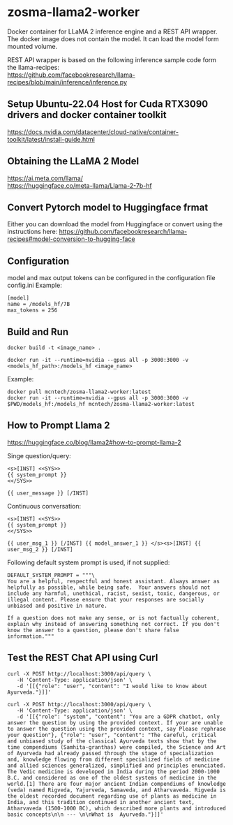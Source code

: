 # zosma-llama2-worker

Docker container for LLaMA 2 inference engine and a REST API wrapper.  
The docker image does not contain the model. It can load the model form mounted volume.

REST API wrapper is based on the following inference sample code form the llama-recipes:    
https://github.com/facebookresearch/llama-recipes/blob/main/inference/inference.py

## Setup Ubuntu-22.04 Host for Cuda RTX3090 drivers and docker container toolkit

https://docs.nvidia.com/datacenter/cloud-native/container-toolkit/latest/install-guide.html

## Obtaining the LLaMA 2 Model
https://ai.meta.com/llama/  
https://huggingface.co/meta-llama/Llama-2-7b-hf

## Convert Pytorch model to Huggingface frmat
Either you can download the model from Huggingface or convert using the instructions here:
https://github.com/facebookresearch/llama-recipes#model-conversion-to-hugging-face

## Configuration
model and max output tokens can be configured in the configuration file config.ini
Example:  
```
[model]
name = /models_hf/7B
max_tokens = 256
```

## Build and Run

```
docker build -t <image_name> .

docker run -it --runtime=nvidia --gpus all -p 3000:3000 -v <models_hf_path>:/models_hf <image_name>
```
Example:
```
docker pull mcntech/zosma-llama2-worker:latest
docker run -it --runtime=nvidia --gpus all -p 3000:3000 -v $PWD/models_hf:/models_hf mcntech/zosma-llama2-worker:latest
```

## How to Prompt Llama 2 
https://huggingface.co/blog/llama2#how-to-prompt-llama-2

Singe question/query:
```
<s>[INST] <<SYS>>
{{ system_prompt }}
<</SYS>>

{{ user_message }} [/INST]
```

Continuous conversation:
```
<s>[INST] <<SYS>>
{{ system_prompt }}
<</SYS>>

{{ user_msg_1 }} [/INST] {{ model_answer_1 }} </s><s>[INST] {{ user_msg_2 }} [/INST]

```

Following default system prompt is used, if not supplied:
```
DEFAULT_SYSTEM_PROMPT = """\
You are a helpful, respectful and honest assistant. Always answer as helpfully as possible, while being safe.  Your answers should not include any harmful, unethical, racist, sexist, toxic, dangerous, or illegal content. Please ensure that your responses are socially unbiased and positive in nature.

If a question does not make any sense, or is not factually coherent, explain why instead of answering something not correct. If you don't know the answer to a question, please don't share false information."""
```
## Test the REST Chat API using Curl

```
curl -X POST http://localhost:3000/api/query \
   -H 'Content-Type: application/json' \
   -d '[[{"role": "user", "content": "I would like to know about Ayurveda."}]]'
```

```
curl -X POST http://localhost:3000/api/query \
   -H 'Content-Type: application/json' \
   -d '[[{"role": "system", "content": "You are a GDPR chatbot, only answer the question by using the provided context. If your are unable to answer the question using the provided context, say Please rephrase your question"}, {"role": "user", "content": "The careful, critical and unbiased study of the classical Ayurveda texts show that by the time compendiums (Samhita-granthas) were compiled, the Science and Art of Ayurveda had already passed through the stage of specialization and, knowledge flowing from different specialized fields of medicine and allied sciences generalized, simplified and principles enunciated. The Vedic medicine is developed in India during the period 2000-1000 B.C. and considered as one of the oldest systems of medicine in the world.[1] There are four major ancient Indian compendiums of knowledge (veda) named Rigveda, Yajurveda, Samaveda, and Atharvaveda. Rigveda is the oldest recorded document regarding use of plants as medicine in India, and this tradition continued in another ancient text, Atharvaveda (1500-1000 BC), which described more plants and introduced basic concepts\n\n --- \n\nWhat is  Ayurveda."}]]'
```